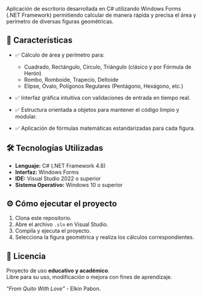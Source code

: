 Aplicación de escritorio desarrollada en C# utilizando Windows Forms (.NET Framework) permitiendo calcular de manera rápida y precisa el área y perímetro de diversas figuras geométricas.

## 🚀 Características

- ✅ Cálculo de área y perímetro para:
  - Cuadrado, Rectángulo, Círculo, Triángulo (clásico y por Fórmula de Herón)
  - Rombo, Romboide, Trapecio, Deltoide
  - Elipse, Óvalo, Polígonos Regulares (Pentágono, Hexágono, etc.)

- ✅ Interfaz gráfica intuitiva con validaciones de entrada en tiempo real.
- ✅ Estructura orientada a objetos para mantener el código limpio y modular.
- ✅ Aplicación de fórmulas matemáticas estandarizadas para cada figura.

## 🛠️ Tecnologías Utilizadas

- **Lenguaje:** C# (.NET Framework 4.8)
- **Interfaz:** Windows Forms
- **IDE:** Visual Studio 2022 o superior
- **Sistema Operativo:** Windows 10 o superior

## ⚙️ Cómo ejecutar el proyecto

1. Clona este repositorio.
2. Abre el archivo `.sln` en Visual Studio.
3. Compila y ejecuta el proyecto.
4. Selecciona la figura geométrica y realiza los cálculos correspondientes.

## 📝 Licencia

Proyecto de uso **educativo y académico**.  
Libre para su uso, modificación o mejora con fines de aprendizaje.


*"From Quito With Love"* - Elkin Pabon.
